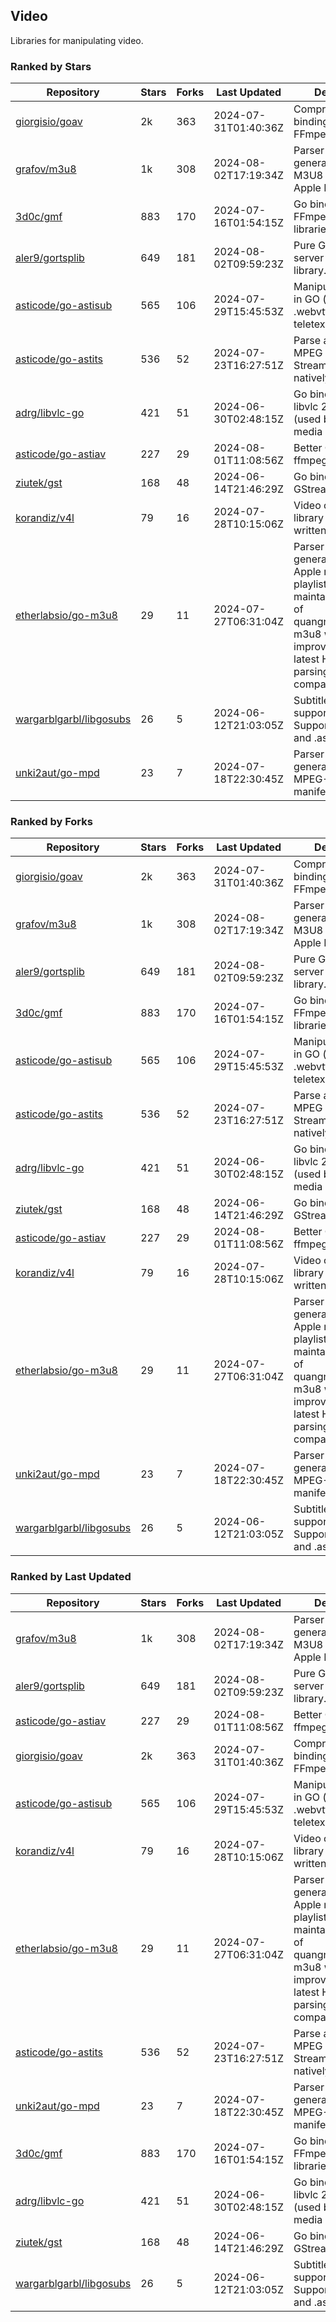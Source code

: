 ## Video

Libraries for manipulating video.

### Ranked by Stars

| Repository | Stars | Forks | Last Updated | Description | 
|------------|-------|-------|--------------|-------------|
| [giorgisio/goav](https://github.com/giorgisio/goav) | 2k | 363 | 2024-07-31T01:40:36Z |  Comprehensive Go bindings for FFmpeg. |
| [grafov/m3u8](https://github.com/grafov/m3u8) | 1k | 308 | 2024-08-02T17:19:34Z |  Parser and generator library of M3U8 playlists for Apple HLS. |
| [3d0c/gmf](https://github.com/3d0c/gmf) | 883 | 170 | 2024-07-16T01:54:15Z |  Go bindings for FFmpeg av\* libraries. |
| [aler9/gortsplib](https://github.com/aler9/gortsplib) | 649 | 181 | 2024-08-02T09:59:23Z |  Pure Go RTSP server and client library. |
| [asticode/go-astisub](https://github.com/asticode/go-astisub) | 565 | 106 | 2024-07-29T15:45:53Z |  Manipulate subtitles in GO (.srt, .stl, .ttml, .webvtt, .ssa/.ass, teletext, .smi, etc.). |
| [asticode/go-astits](https://github.com/asticode/go-astits) | 536 | 52 | 2024-07-23T16:27:51Z |  Parse and demux MPEG Transport Streams (.ts) natively in GO. |
| [adrg/libvlc-go](https://github.com/adrg/libvlc-go) | 421 | 51 | 2024-06-30T02:48:15Z |  Go bindings for libvlc 2.X/3.X/4.X (used by the VLC media player). |
| [asticode/go-astiav](https://github.com/asticode/go-astiav) | 227 | 29 | 2024-08-01T11:08:56Z |  Better C bindings for ffmpeg in GO. |
| [ziutek/gst](https://github.com/ziutek/gst) | 168 | 48 | 2024-06-14T21:46:29Z |  Go bindings for GStreamer. |
| [korandiz/v4l](https://github.com/korandiz/v4l) | 79 | 16 | 2024-07-28T10:15:06Z |  Video capture library for Linux, written in Go. |
| [etherlabsio/go-m3u8](https://github.com/etherlabsio/go-m3u8) | 29 | 11 | 2024-07-27T06:31:04Z |  Parser and generator library for Apple m3u8 playlists. Actively maintained version of quangngotan95/go-m3u8 with improvements and latest HLS playlist parsing compatibility. |
| [wargarblgarbl/libgosubs](https://github.com/wargarblgarbl/libgosubs) | 26 | 5 | 2024-06-12T21:03:05Z |  Subtitle format support for go. Supports .srt, .ttml, and .ass. |
| [unki2aut/go-mpd](https://github.com/unki2aut/go-mpd) | 23 | 7 | 2024-07-18T22:30:45Z |  Parser and generator library for MPEG-DASH manifest files. |

### Ranked by Forks

| Repository | Stars | Forks | Last Updated | Description | 
|------------|-------|-------|--------------|-------------|
| [giorgisio/goav](https://github.com/giorgisio/goav) | 2k | 363 | 2024-07-31T01:40:36Z |  Comprehensive Go bindings for FFmpeg. |
| [grafov/m3u8](https://github.com/grafov/m3u8) | 1k | 308 | 2024-08-02T17:19:34Z |  Parser and generator library of M3U8 playlists for Apple HLS. |
| [aler9/gortsplib](https://github.com/aler9/gortsplib) | 649 | 181 | 2024-08-02T09:59:23Z |  Pure Go RTSP server and client library. |
| [3d0c/gmf](https://github.com/3d0c/gmf) | 883 | 170 | 2024-07-16T01:54:15Z |  Go bindings for FFmpeg av\* libraries. |
| [asticode/go-astisub](https://github.com/asticode/go-astisub) | 565 | 106 | 2024-07-29T15:45:53Z |  Manipulate subtitles in GO (.srt, .stl, .ttml, .webvtt, .ssa/.ass, teletext, .smi, etc.). |
| [asticode/go-astits](https://github.com/asticode/go-astits) | 536 | 52 | 2024-07-23T16:27:51Z |  Parse and demux MPEG Transport Streams (.ts) natively in GO. |
| [adrg/libvlc-go](https://github.com/adrg/libvlc-go) | 421 | 51 | 2024-06-30T02:48:15Z |  Go bindings for libvlc 2.X/3.X/4.X (used by the VLC media player). |
| [ziutek/gst](https://github.com/ziutek/gst) | 168 | 48 | 2024-06-14T21:46:29Z |  Go bindings for GStreamer. |
| [asticode/go-astiav](https://github.com/asticode/go-astiav) | 227 | 29 | 2024-08-01T11:08:56Z |  Better C bindings for ffmpeg in GO. |
| [korandiz/v4l](https://github.com/korandiz/v4l) | 79 | 16 | 2024-07-28T10:15:06Z |  Video capture library for Linux, written in Go. |
| [etherlabsio/go-m3u8](https://github.com/etherlabsio/go-m3u8) | 29 | 11 | 2024-07-27T06:31:04Z |  Parser and generator library for Apple m3u8 playlists. Actively maintained version of quangngotan95/go-m3u8 with improvements and latest HLS playlist parsing compatibility. |
| [unki2aut/go-mpd](https://github.com/unki2aut/go-mpd) | 23 | 7 | 2024-07-18T22:30:45Z |  Parser and generator library for MPEG-DASH manifest files. |
| [wargarblgarbl/libgosubs](https://github.com/wargarblgarbl/libgosubs) | 26 | 5 | 2024-06-12T21:03:05Z |  Subtitle format support for go. Supports .srt, .ttml, and .ass. |

### Ranked by Last Updated

| Repository | Stars | Forks | Last Updated | Description | 
|------------|-------|-------|--------------|-------------|
| [grafov/m3u8](https://github.com/grafov/m3u8) | 1k | 308 | 2024-08-02T17:19:34Z |  Parser and generator library of M3U8 playlists for Apple HLS. |
| [aler9/gortsplib](https://github.com/aler9/gortsplib) | 649 | 181 | 2024-08-02T09:59:23Z |  Pure Go RTSP server and client library. |
| [asticode/go-astiav](https://github.com/asticode/go-astiav) | 227 | 29 | 2024-08-01T11:08:56Z |  Better C bindings for ffmpeg in GO. |
| [giorgisio/goav](https://github.com/giorgisio/goav) | 2k | 363 | 2024-07-31T01:40:36Z |  Comprehensive Go bindings for FFmpeg. |
| [asticode/go-astisub](https://github.com/asticode/go-astisub) | 565 | 106 | 2024-07-29T15:45:53Z |  Manipulate subtitles in GO (.srt, .stl, .ttml, .webvtt, .ssa/.ass, teletext, .smi, etc.). |
| [korandiz/v4l](https://github.com/korandiz/v4l) | 79 | 16 | 2024-07-28T10:15:06Z |  Video capture library for Linux, written in Go. |
| [etherlabsio/go-m3u8](https://github.com/etherlabsio/go-m3u8) | 29 | 11 | 2024-07-27T06:31:04Z |  Parser and generator library for Apple m3u8 playlists. Actively maintained version of quangngotan95/go-m3u8 with improvements and latest HLS playlist parsing compatibility. |
| [asticode/go-astits](https://github.com/asticode/go-astits) | 536 | 52 | 2024-07-23T16:27:51Z |  Parse and demux MPEG Transport Streams (.ts) natively in GO. |
| [unki2aut/go-mpd](https://github.com/unki2aut/go-mpd) | 23 | 7 | 2024-07-18T22:30:45Z |  Parser and generator library for MPEG-DASH manifest files. |
| [3d0c/gmf](https://github.com/3d0c/gmf) | 883 | 170 | 2024-07-16T01:54:15Z |  Go bindings for FFmpeg av\* libraries. |
| [adrg/libvlc-go](https://github.com/adrg/libvlc-go) | 421 | 51 | 2024-06-30T02:48:15Z |  Go bindings for libvlc 2.X/3.X/4.X (used by the VLC media player). |
| [ziutek/gst](https://github.com/ziutek/gst) | 168 | 48 | 2024-06-14T21:46:29Z |  Go bindings for GStreamer. |
| [wargarblgarbl/libgosubs](https://github.com/wargarblgarbl/libgosubs) | 26 | 5 | 2024-06-12T21:03:05Z |  Subtitle format support for go. Supports .srt, .ttml, and .ass. |

